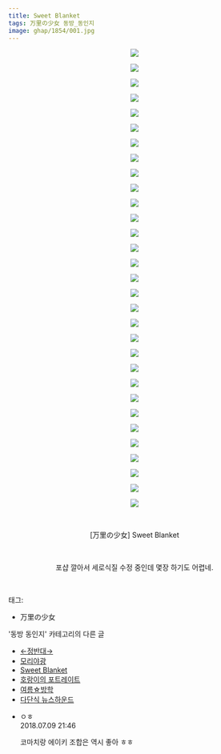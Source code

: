 ```yaml
---
title: Sweet Blanket
tags: 万里の少女 동방_동인지
image: ghap/1854/001.jpg
---
```

<div class="article">
<p><span style="color: rgb(0, 0, 0);"></span></p>
<p style="text-align: center; clear: none; float: none;"><img src="{{ site.nasurl }}/ghap/1854/001.jpg"/></p>
<p style="text-align: center; clear: none; float: none;"><img src="{{ site.nasurl }}/ghap/1854/002.jpg"/></p>
<p style="text-align: center; clear: none; float: none;"><img src="{{ site.nasurl }}/ghap/1854/003.jpg"/></p>
<p style="text-align: center; clear: none; float: none;"><img src="{{ site.nasurl }}/ghap/1854/004.jpg"/></p>
<p style="text-align: center; clear: none; float: none;"><img src="{{ site.nasurl }}/ghap/1854/005.jpg"/></p>
<p style="text-align: center; clear: none; float: none;"><img src="{{ site.nasurl }}/ghap/1854/006.jpg"/></p>
<p style="text-align: center; clear: none; float: none;"><img src="{{ site.nasurl }}/ghap/1854/007.jpg"/></p>
<p style="text-align: center; clear: none; float: none;"><img src="{{ site.nasurl }}/ghap/1854/008.jpg"/></p>
<p style="text-align: center; clear: none; float: none;"><img src="{{ site.nasurl }}/ghap/1854/009.jpg"/></p>
<p style="text-align: center; clear: none; float: none;"><img src="{{ site.nasurl }}/ghap/1854/010.jpg"/></p>
<p style="text-align: center; clear: none; float: none;"><img src="{{ site.nasurl }}/ghap/1854/011.jpg"/></p>
<p style="text-align: center; clear: none; float: none;"><img src="{{ site.nasurl }}/ghap/1854/012.jpg"/></p>
<p style="text-align: center; clear: none; float: none;"><img src="{{ site.nasurl }}/ghap/1854/013.jpg"/></p>
<p style="text-align: center; clear: none; float: none;"><img src="{{ site.nasurl }}/ghap/1854/014.jpg"/></p>
<p style="text-align: center; clear: none; float: none;"><img src="{{ site.nasurl }}/ghap/1854/015.jpg"/></p>
<p style="text-align: center; clear: none; float: none;"><img src="{{ site.nasurl }}/ghap/1854/016.jpg"/></p>
<p style="text-align: center; clear: none; float: none;"><img src="{{ site.nasurl }}/ghap/1854/017.jpg"/></p>
<p style="text-align: center; clear: none; float: none;"><img src="{{ site.nasurl }}/ghap/1854/018.jpg"/></p>
<p style="text-align: center; clear: none; float: none;"><img src="{{ site.nasurl }}/ghap/1854/019.jpg"/></p>
<p style="text-align: center; clear: none; float: none;"><img src="{{ site.nasurl }}/ghap/1854/020.jpg"/></p>
<p style="text-align: center; clear: none; float: none;"><img src="{{ site.nasurl }}/ghap/1854/021.jpg"/></p>
<p style="text-align: center; clear: none; float: none;"><img src="{{ site.nasurl }}/ghap/1854/022.jpg"/></p>
<p style="text-align: center; clear: none; float: none;"><img src="{{ site.nasurl }}/ghap/1854/023.jpg"/></p>
<p style="text-align: center; clear: none; float: none;"><img src="{{ site.nasurl }}/ghap/1854/024.jpg"/></p>
<p style="text-align: center; clear: none; float: none;"><img src="{{ site.nasurl }}/ghap/1854/025.jpg"/></p>
<p style="text-align: center; clear: none; float: none;"><img src="{{ site.nasurl }}/ghap/1854/026.jpg"/></p>
<p style="text-align: center; clear: none; float: none;"><img src="{{ site.nasurl }}/ghap/1854/027.jpg"/></p>
<p style="text-align: center; clear: none; float: none;"><img src="{{ site.nasurl }}/ghap/1854/028.jpg"/></p>
<p style="text-align: center; clear: none; float: none;"><img src="{{ site.nasurl }}/ghap/1854/029.jpg"/></p>
<p style="text-align: center; clear: none; float: none;"><img src="{{ site.nasurl }}/ghap/1854/030.jpg"/></p>
<p style="text-align: center; clear: none; float: none;"><img src="{{ site.nasurl }}/ghap/1854/031.jpg"/></p>
<p style="text-align: center; clear: none; float: none;"><br/></p>
<p style="text-align: center; clear: none; float: none;">[万里の少女] Sweet Blanket</p>
<p style="text-align: center; clear: none; float: none;"><br/></p>
<p style="text-align: center; clear: none; float: none;">포샵 깔아서 세로식질 수정 중인데 몇장 하기도 어렵네.</p>
<p><span style="color: rgb(0, 0, 0);"></span><br/></p>
</div><div class="tagTrail">
<p>태그: </p>
<ul>
<li>万里の少女</li>
</ul>
</div><div class="another">
<p>'동방 동인지' 카테고리의 다른 글</p>
<ul>
<li><a href="/2016-08-26-ghap_1856">←정반대→</a></li>
<li><a href="/2016-08-26-ghap_1855">모리야광</a></li>
<li><a href="/2016-08-26-ghap_1854">Sweet Blanket</a></li>
<li><a href="/2016-08-26-ghap_1853">호랑이의 포트레이트</a></li>
<li><a href="/2016-08-26-ghap_1852">여름☆방학</a></li>
<li><a href="/2016-08-26-ghap_1851">다단식 뉴스하운드</a></li>
</ul>
</div><div class="cb_module cb_fluid">
<div class="cb_wrt cb_profile">
<div class="comment">
<ul>
<li class="cb_thumb_off" id="comment15282872">
<div class="cb_comment_area">
<div class="cb_info_area">
<div class="cb_section">
<span class="cb_nick_name">ㅇㅎ</span>
</div>
<div class="cb_section">
<span class="cb_date">2018.07.09 21:46 </span>
</div>
</div>
<div class="cb_dsc_comment">
<p class="cb_dsc">
											코마치랑 에이키 조합은 역시 좋아 ㅎㅎ
										</p>
</div>
</div></li>
</ul>
</div>
</div><!-- commentList close -->
</div>
